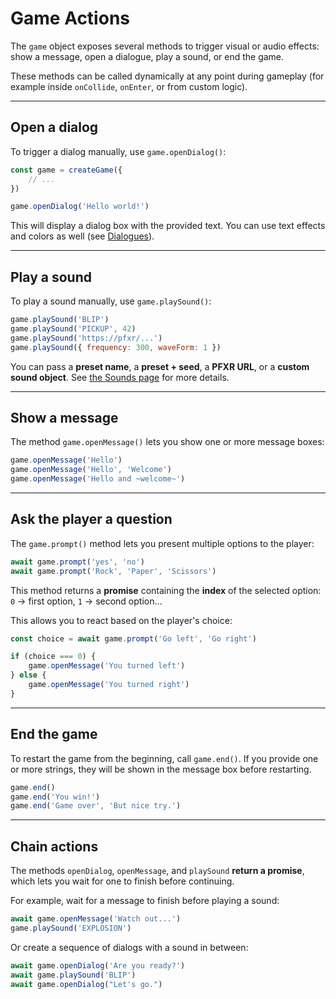 <script>
import Aside from '../../../lib/ui/Doc/Aside.svelte'
import Emoji from '../../../lib/ui/Doc/Emoji.svelte'
import PaintDemo from '../../../lib/ui/Doc/PaintDemo.svelte'
</script>

# <Emoji src="🚀" /> Game Actions

The `game` object exposes several methods to trigger visual or audio effects: show a message, open a dialogue, play a sound, or end the game.

These methods can be called dynamically at any point during gameplay (for example inside `onCollide`, `onEnter`, or from custom logic).

---

## <Emoji src="💬" /> Open a dialog

To trigger a dialog manually, use `game.openDialog()`:

```js
const game = createGame({
	// ...
})

game.openDialog('Hello world!')
```

This will display a dialog box with the provided text.
You can use text effects and colors as well (see [Dialogues](/doc/world-building/dialogues)).

---

## <Emoji src="🎶" /> Play a sound

To play a sound manually, use `game.playSound()`:

```js
game.playSound('BLIP')
game.playSound('PICKUP', 42)
game.playSound('https://pfxr/...')
game.playSound({ frequency: 300, waveForm: 1 })
```

You can pass a **preset name**, a **preset + seed**, a **PFXR URL**, or a **custom sound object**.
See [the Sounds page](/doc/world-building/sounds) for more details.

---

## <Emoji src="✉️" /> Show a message

The method `game.openMessage()` lets you show one or more message boxes:

```js
game.openMessage('Hello')
game.openMessage('Hello', 'Welcome')
game.openMessage('Hello and ~welcome~')
```

---

## <Emoji src="✋" /> Ask the player a question

The `game.prompt()` method lets you present multiple options to the player:

```js
await game.prompt('yes', 'no')
await game.prompt('Rock', 'Paper', 'Scissors')
```

This method returns a **promise** containing the **index** of the selected option: `0` → first option, `1` → second option…

This allows you to react based on the player's choice:

```js
const choice = await game.prompt('Go left', 'Go right')

if (choice === 0) {
	game.openMessage('You turned left')
} else {
	game.openMessage('You turned right')
}
```

---

## <Emoji src="🏁" /> End the game

To restart the game from the beginning, call `game.end()`.
If you provide one or more strings, they will be shown in the message box before restarting.

```js
game.end()
game.end('You win!')
game.end('Game over', 'But nice try.')
```

---

## <Emoji src="⏰" /> Chain actions

The methods `openDialog`, `openMessage`, and `playSound` **return a promise**, which lets you wait for one to finish before continuing.

For example, wait for a message to finish before playing a sound:

```js
await game.openMessage('Watch out...')
game.playSound('EXPLOSION')
```

Or create a sequence of dialogs with a sound in between:

```js
await game.openDialog('Are you ready?')
await game.playSound('BLIP')
await game.openDialog("Let's go.")
```
